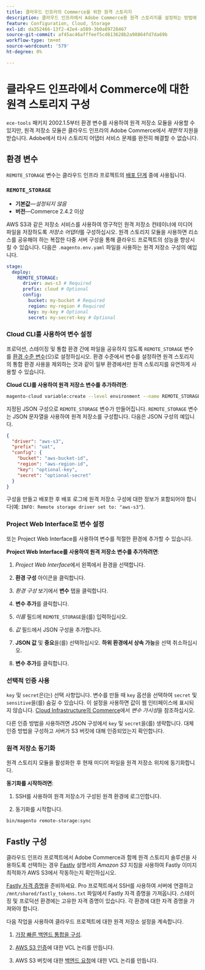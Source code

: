 ```yaml
---
title: 클라우드 인프라의 Commerce을 위한 원격 스토리지
description: 클라우드 인프라에서 Adobe Commerce용 원격 스토리지를 설정하는 방법에 대한 지침을 참조하십시오.
feature: Configuration, Cloud, Storage
exl-id: da352466-13f2-42e4-a589-3b0a89728467
source-git-commit: af45ac46afffeef5cd613628b2a98864fd7da69b
workflow-type: tm+mt
source-wordcount: '579'
ht-degree: 0%

---
```


# 클라우드 인프라에서 Commerce에 대한 원격 스토리지 구성

`ece-tools` 패키지 2002.1.5부터 환경 변수를 사용하여 원격 저장소 모듈을 사용할 수 있지만, 원격 저장소 모듈은 클라우드 인프라의 Adobe Commerce에서 _제한적_ 지원을 받습니다. Adobe에서 타사 스토리지 어댑터 서비스 문제를 완전히 해결할 수 없습니다.

## 환경 변수

`REMOTE_STORAGE` 변수는 클라우드 인프라 프로젝트의 [배포 단계](https://experienceleague.adobe.com/docs/commerce-cloud-service/user-guide/develop/deploy/process.html) 중에 사용됩니다.

### `REMOTE_STORAGE`

- **기본값**—_설정되지 않음_
- **버전**—Commerce 2.4.2 이상

AWS S3과 같은 저장소 서비스를 사용하여 영구적인 원격 저장소 컨테이너에 미디어 파일을 저장하도록 _저장소 어댑터_&#x200B;를 구성하십시오. 원격 스토리지 모듈을 사용하면 리소스를 공유해야 하는 복잡한 다중 서버 구성을 통해 클라우드 프로젝트의 성능을 향상시킬 수 있습니다. 다음은 `.magento.env.yaml` 파일을 사용하는 원격 저장소 구성의 예입니다.

```yaml
stage:
  deploy:
    REMOTE_STORAGE:
      driver: aws-s3 # Required
      prefix: cloud # Optional
      config:
        bucket: my-bucket # Required
        region: my-region # Required
        key: my-key # Optional
        secret: my-secret-key # Optional
```

### Cloud CLI를 사용하여 변수 설정

프로덕션, 스테이징 및 통합 환경 간에 파일을 공유하지 않도록 `REMOTE_STORAGE` 변수를 [환경 수준 변수](https://experienceleague.adobe.com/docs/commerce-cloud-service/user-guide/configure/env/variable-levels.html)&#x200B;(으)로 설정하십시오. 환경 수준에서 변수를 설정하면 원격 스토리지의 통합 환경 사용을 제외하는 것과 같이 일부 환경에서만 원격 스토리지를 유연하게 사용할 수 있습니다.

**Cloud CLI를 사용하여 원격 저장소 변수를 추가하려면**:

```bash
magento-cloud variable:create --level environment --name REMOTE_STORAGE --json true --inheritable false --value '{"driver":"aws-s3","prefix":"uat","config":{"bucket":"aws-bucket-id","region":"eu-west-1","key":"optional-key","secret":"optional-secret"}}'
```

지정된 JSON 구성으로 `REMOTE_STORAGE` 변수가 만들어집니다. `REMOTE_STORAGE` 변수는 JSON 문자열을 사용하여 원격 저장소를 구성합니다. 다음은 JSON 구성의 예입니다.

```json
{
  "driver": "aws-s3",
  "prefix": "uat",
  "config": {
    "bucket": "aws-bucket-id",
    "region": "aws-region-id",
    "key": "optional-key",
    "secret": "optional-secret"
  }
}
```

구성을 만들고 배포한 후 배포 로그에 원격 저장소 구성에 대한 정보가 포함되어야 합니다(예: `INFO: Remote storage driver set to: "aws-s3"`).

### Project Web Interface로 변수 설정

또는 Project Web Interface를 사용하여 변수를 적절한 환경에 추가할 수 있습니다.

**Project Web Interface를 사용하여 원격 저장소 변수를 추가하려면**:

1. _Project Web Interface_&#x200B;에서 왼쪽에서 환경을 선택합니다.

1. **환경 구성** 아이콘을 클릭합니다.

1. _환경 구성_ 보기에서 **변수** 탭을 클릭합니다.

1. **변수 추가**&#x200B;를 클릭합니다.

1. _이름_ 필드에 `REMOTE_STORAGE`을(를) 입력하십시오.

1. _값_ 필드에서 JSON 구성을 추가합니다.

1. **JSON 값** 및 **중요**&#x200B;을(를) 선택하십시오. **하위 환경에서 상속 가능**&#x200B;을 선택 취소하십시오.

1. **변수 추가**&#x200B;를 클릭합니다.

### 선택적 인증 사용

`key` 및 `secret`은(는) 선택 사항입니다. 변수를 만들 때 `key` 옵션을 선택하여 `secret` 및 `sensitive`을(를) 숨길 수 있습니다. 이 설정을 사용하면 값이 웹 인터페이스에 표시되지 않습니다. [Cloud Infrastructure의 Commerce](https://experienceleague.adobe.com/docs/commerce-cloud-service/user-guide/configure/env/variable-levels.html#visibility)에서 _변수 가시성_&#x200B;을 참조하십시오.

다른 인증 방법을 사용하려면 JSON 구성에서 `key` 및 `secret`을(를) 생략합니다. 대체 인증 방법을 구성하고 서버가 S3 버킷에 대해 인증되었는지 확인합니다.

### 원격 저장소 동기화

원격 스토리지 모듈을 활성화한 후 현재 미디어 파일을 원격 저장소 위치에 동기화합니다.

**동기화를 시작하려면**:

1. SSH를 사용하여 원격 저장소가 구성된 원격 환경에 로그인합니다.

1. 동기화를 시작합니다.

```bash
bin/magento remote-storage:sync 
```

## Fastly 구성

클라우드 인프라 프로젝트에서 Adobe Commerce과 함께 원격 스토리지 솔루션을 사용하도록 선택하는 경우 [Fastly](https://docs.fastly.com/en/guides/amazon-s3) 설명서의 _Amazon S3_ 지침을 사용하여 Fastly 이미지 최적화가 AWS S3에서 작동하는지 확인하십시오.

[Fastly 자격 증명](https://experienceleague.adobe.com/docs/commerce-cloud-service/user-guide/cdn/setup-fastly/fastly-configuration.html#get-fastly-credentials)을 준비하세요. Pro 프로젝트에서 SSH를 사용하여 서버에 연결하고 `/mnt/shared/fastly_tokens.txt` 파일에서 Fastly 자격 증명을 가져옵니다. 스테이징 및 프로덕션 환경에는 고유한 자격 증명이 있습니다. 각 환경에 대한 자격 증명을 가져와야 합니다.

다음 작업을 사용하여 클라우드 프로젝트에 대한 원격 저장소 설정을 계속합니다.

1. [가장 빠른 백엔드 통합을 구성](https://github.com/fastly/fastly-magento2/blob/master/Documentation/Guides/Edge-Modules/EDGE-MODULE-OTHER-CMS-INTEGRATION.md).

1. [AWS S3 인증](https://docs.fastly.com/en/guides/amazon-s3#using-an-amazon-s3-private-bucket)에 대한 VCL 논리를 만듭니다.

1. AWS S3 버킷에 대한 [백엔드 요청](https://developer.fastly.com/reference/vcl/variables/backend-connection/req-backend/)에 대한 VCL 논리를 만듭니다.

